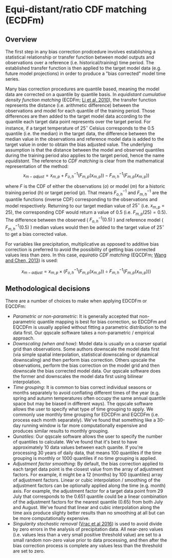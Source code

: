 # Equi-distant/ratio CDF matching (ECDFm)

## Overview

The first step in any bias correction prodcedure involves establishing a statistical relationship or transfer function
between model outputs and observations over a reference (i.e. historical/training) time period.
The established transfer function is then applied to the target model data (e.g. future model projections)
in order to produce a "bias corrected" model time series.

Many bias correction procedures are quantile based,
meaning the model data are corrected on a quantile by quantile basis.
In *equidistant cumulative density function matching* (ECDFm; [Li et al, 2010](https://doi.org/10.1029/2009JD012882)),
the transfer function represents the distance (i.e. arithmetic difference)
between the observations and model for each quantile of the training period.
Those differences are then added to the target model data
according to the quantile each target data point represents over the target period.
For instance, if a target temperature of $25^{\circ}$ Celsius corresponds to the 0.5 quantile (i.e. the median) in the target data,
the difference between the median value in the observations and reference model data
is added to the target value in order to obtain the bias adjusted value.
The underlying assumption is that the distance between the model and observed quantiles during the training period
also applies to the target period, hence the name *equidistant*.
The reference to *CDF matching* is clear from the mathematical representation of the method:
$$x_{m-adjust} = x_{m,p} + F_{o,h}^{-1}(F_{m,p}(x_{m,p})) - F_{m,h}^{-1}(F_{m,p}(x_{m,p}))$$

where $F$ is the CDF of either the observations ($o$) or model ($m$) for a historic training period ($h$) or target period ($p$).
That means $F_{o,h}^{-1}$ and $F_{m,h}^{-1}$ are the quantile functions (inverse CDF) corresponding to the observations and model respectively.
Returning to our target median value of $25^{\circ}$ (i.e. $x_{m,p} = 25$),
the corresponding CDF would return a value of 0.5 (i.e. $F_{m,p}(25) = 0.5$).
The difference between the observed ( $F_{o,h}^{-1}(0.5)$ ) and reference model ( $F_{m,h}^{-1}(0.5)$ )
median values would then be added to the target value of $25^{\circ}$ to get a bias corrected value.

For variables like precipitation, multiplicative as opposed to additive bias correction is preferred
to avoid the possibility of getting bias corrected values less than zero.
In this case, *equiratio CDF matching* (EQCDFm; [Wang and Chen, 2013](https://doi.org/10.1002/asl2.454))
is used:

$$x_{m-adjust} = x_{m,p} \times (F_{o,h}^{-1}(F_{m,p}(x_{m,p})) \div F_{m,h}^{-1}(F_{m,p}(x_{m,p})))$$

## Methodological decisions

There are a number of choices to make when applying EDCDFm or EQCDFm: 
- *Parametric or non-parametric*:
  It is generally accepted that non-parametric quantile mapping is best for bias correction,
  so EDCDFm and EQCDFm is usually applied without fitting a parametric distribution to the data first.
  Our qqscale software takes a non-parametric / empirical approach.
- *Downscaling (when and how)*:
  Model data is usually on a coarser spatial grid than observations.
  Some authors downscale the model data first
  (via simple spatial interpolation, statistical downscaling or dynamical downscaling)
  and then perform bias correction.
  Others upscale the observations,
  perform the bias correction on the model grid
  and then downscale the bias corrected model data.
  Our qqscale software does the former and downscales the model data first using bilinear interpolation.
- *Time grouping*:
  It is common to bias correct individual seasons or months separately
  to avoid conflating different times of the year
  (e.g. spring and autumn temperatures often occupy the same annual quantile space
  but may be biased in different ways).
  The qqscale software allows the user to specify what type of time grouping to apply.
  We commonly use monthly time grouping for EDCDFm and EQCDFm (i.e. process each month separately).
  We've found that something like a 30-day running window is far more computationally expensive
  and produces similar results to monthly grouping.
- *Qunatiles*:
  Our qqscale software allows the user to specify
  the number of quantiles to calculate.
  We've found that it's best to have approximately 10 data values between each quanite.
  If you're processing 30 years of daily data,
  that means 100 quantiles if the time grouping is monthly
  or 1000 quantiles if no time grouping is applied.
- *Adjustment factor smoothing*:
  By default, the bias correction applied to each target data point is the closest value from the array of adjustment factors.
  For example, it might be a 12 (months) by 100 (quantiles) array of adjustment factors.
  Linear or cubic interpolation / smoothing of the adjustment factors can be optionally applied along the time (e.g. month) axis.
  For example, the adjustment factor for a target data point from 29 July that corresponds to the 0.651 quantile
  could be a linear combination of the adjustment factors for the nearest quantile (0.65) from both July and August.
  We've found that linear and cubic interpolation along the time axis produce slighty better results
  than no smoothing at all but can be more computationally expensive.
- *Singularity stochastic removal* ([Vrac et al 2016](https://doi.org/10.1002/2015JD024511))
  is used to avoid divide by zero errors in the analysis of precipitation data.
  All near-zero values (i.e. values less than a very small positive threshold value)
  are set to a small random non-zero value prior to data processing,
  and then after the bias correction process is complete
  any values less than the threshold are set to zero.
 
  
